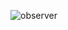 ![observer](https://github.com/Ariane-Sousa/bertoti/assets/108765052/40c8cf7b-71f1-41a2-ac3e-990b229576a2)
